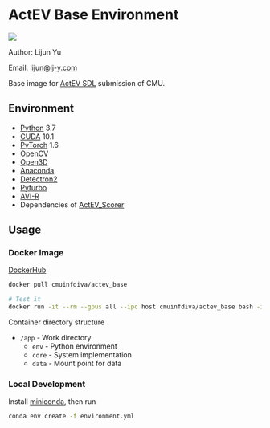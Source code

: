 # ActEV Base Environment

[![](https://images.microbadger.com/badges/version/cmuinfdiva/actev_base.svg)](https://microbadger.com/images/cmuinfdiva/actev_base "Get your own version badge on microbadger.com")

Author: Lijun Yu

Email: lijun@lj-y.com

Base image for [ActEV SDL](https://actev.nist.gov/sdl) submission of CMU.

## Environment

* [Python](https://www.python.org) 3.7
* [CUDA](https://developer.nvidia.com/cuda-downloads) 10.1
* [PyTorch](https://pytorch.org) 1.6
* [OpenCV](https://opencv.org)
* [Open3D](http://www.open3d.org/)
* [Anaconda](https://docs.anaconda.com/anaconda/packages/pkg-docs/)
* [Detectron2](https://github.com/facebookresearch/detectron2)
* [Pyturbo](https://github.com/Lijun-Yu/pyturbo)
* [AVI-R](https://github.com/Lijun-Yu/avi-r)
* Dependencies of [ActEV_Scorer](https://github.com/usnistgov/ActEV_Scorer)

## Usage

### Docker Image

[DockerHub](https://hub.docker.com/r/cmuinfdiva/actev_base)

```sh
docker pull cmuinfdiva/actev_base

# Test it
docker run -it --rm --gpus all --ipc host cmuinfdiva/actev_base bash -ic "python -c 'import torch; assert torch.cuda.is_available()'; nvidia-smi"
```

Container directory structure

* `/app` - Work directory
  * `env` - Python environment
  * `core` - System implementation
  * `data` - Mount point for data

### Local Development

Install [miniconda](https://conda.io/en/latest/miniconda.html), then run

```sh
conda env create -f environment.yml
```

